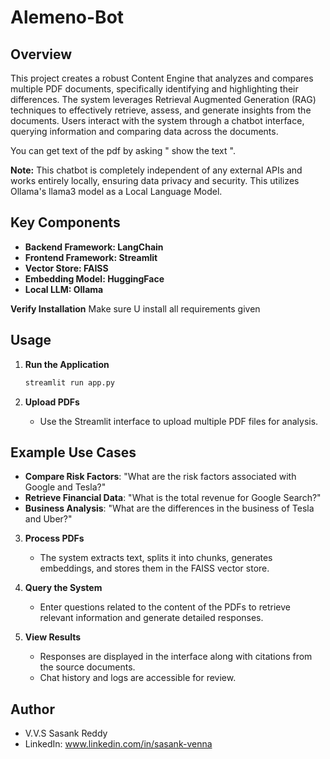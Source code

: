 # Alemeno-Bot

## Overview

This project creates a robust Content Engine that analyzes and compares multiple PDF documents, specifically identifying and highlighting their differences. The system leverages Retrieval Augmented Generation (RAG) techniques to effectively retrieve, assess, and generate insights from the documents. Users interact with the system through a chatbot interface, querying information and comparing data across the documents.   

You can get text of the pdf by asking " show the text ".

**Note:** This chatbot is completely independent of any external APIs and works entirely locally, ensuring data privacy and security. This utilizes Ollama's llama3 model as a Local Language Model. 

## Key Components
- **Backend Framework: LangChain**
- **Frontend Framework: Streamlit**
- **Vector Store: FAISS**
- **Embedding Model: HuggingFace**
- **Local LLM: Ollama**

**Verify Installation**
Make sure U install all requirements given


## Usage

1. **Run the Application**

    ```bash
    streamlit run app.py
    ```

2. **Upload PDFs**

    - Use the Streamlit interface to upload multiple PDF files for analysis.



## Example Use Cases

- **Compare Risk Factors**: "What are the risk factors associated with Google and Tesla?"
- **Retrieve Financial Data**: "What is the total revenue for Google Search?"
- **Business Analysis**: "What are the differences in the business of Tesla and Uber?"

3. **Process PDFs**

    - The system extracts text, splits it into chunks, generates embeddings, and stores them in the FAISS vector store.

4. **Query the System**

    - Enter questions related to the content of the PDFs to retrieve relevant information and generate detailed responses.

5. **View Results**

    - Responses are displayed in the interface along with citations from the source documents.
    - Chat history and logs are accessible for review.
  
 ## Author
- V.V.S Sasank Reddy
- LinkedIn: www.linkedin.com/in/sasank-venna
  
